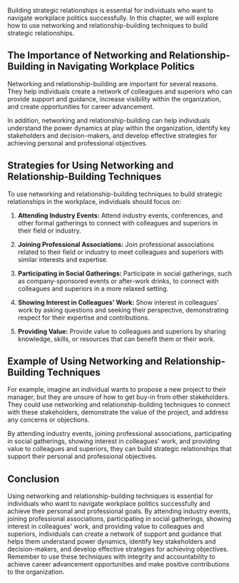 
Building strategic relationships is essential for individuals who want to navigate workplace politics successfully. In this chapter, we will explore how to use networking and relationship-building techniques to build strategic relationships.

The Importance of Networking and Relationship-Building in Navigating Workplace Politics
---------------------------------------------------------------------------------------

Networking and relationship-building are important for several reasons. They help individuals create a network of colleagues and superiors who can provide support and guidance, increase visibility within the organization, and create opportunities for career advancement.

In addition, networking and relationship-building can help individuals understand the power dynamics at play within the organization, identify key stakeholders and decision-makers, and develop effective strategies for achieving personal and professional objectives.

Strategies for Using Networking and Relationship-Building Techniques
--------------------------------------------------------------------

To use networking and relationship-building techniques to build strategic relationships in the workplace, individuals should focus on:

1. **Attending Industry Events:** Attend industry events, conferences, and other formal gatherings to connect with colleagues and superiors in their field or industry.

2. **Joining Professional Associations:** Join professional associations related to their field or industry to meet colleagues and superiors with similar interests and expertise.

3. **Participating in Social Gatherings:** Participate in social gatherings, such as company-sponsored events or after-work drinks, to connect with colleagues and superiors in a more relaxed setting.

4. **Showing Interest in Colleagues' Work:** Show interest in colleagues' work by asking questions and seeking their perspective, demonstrating respect for their expertise and contributions.

5. **Providing Value:** Provide value to colleagues and superiors by sharing knowledge, skills, or resources that can benefit them or their work.

Example of Using Networking and Relationship-Building Techniques
----------------------------------------------------------------

For example, imagine an individual wants to propose a new project to their manager, but they are unsure of how to get buy-in from other stakeholders. They could use networking and relationship-building techniques to connect with these stakeholders, demonstrate the value of the project, and address any concerns or objections.

By attending industry events, joining professional associations, participating in social gatherings, showing interest in colleagues' work, and providing value to colleagues and superiors, they can build strategic relationships that support their personal and professional objectives.

Conclusion
----------

Using networking and relationship-building techniques is essential for individuals who want to navigate workplace politics successfully and achieve their personal and professional goals. By attending industry events, joining professional associations, participating in social gatherings, showing interest in colleagues' work, and providing value to colleagues and superiors, individuals can create a network of support and guidance that helps them understand power dynamics, identify key stakeholders and decision-makers, and develop effective strategies for achieving objectives. Remember to use these techniques with integrity and accountability to achieve career advancement opportunities and make positive contributions to the organization.
